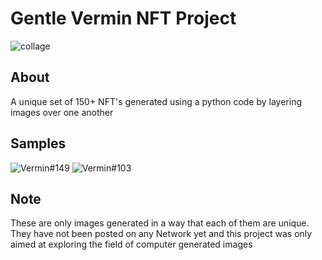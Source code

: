 # Gentle Vermin NFT Project
![collage](https://i.ibb.co/BCXMdvP/gentlevermin.png)

## About
A unique set of 150+ NFT's generated using a python code by layering images over one another

## Samples
![Vermin#149](https://i.ibb.co/y4VzFbK/vermin-149.png)
![Vermin#103](https://i.ibb.co/f9BKCtM/vermin-103.png)


## Note
These are only images generated in a way that each of them are unique. They have not been posted on any Network yet and this project was only aimed at exploring the field of computer generated images

